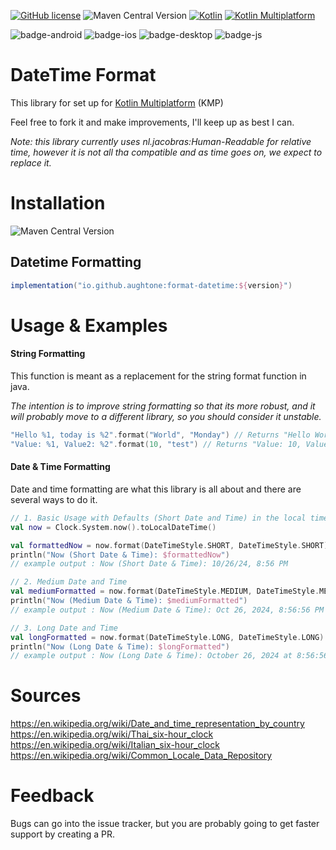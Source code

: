 [![GitHub license](https://img.shields.io/badge/license-Apache%20License%202.0-blue.svg?style=flat)](http://www.apache.org/licenses/LICENSE-2.0)
![Maven Central Version](https://img.shields.io/maven-central/v/io.github.aughtone/format-datetime?style=flat)
[![Kotlin](https://img.shields.io/badge/Kotlin-2.1.10-blue.svg?logo=kotlin&style=flat)](http://kotlinlang.org)
[![Kotlin Multiplatform](https://img.shields.io/badge/Kotlin-Multiplatform-brightgreen?logo=kotlin)](https://github.com/JetBrains/compose-multiplatform)


![badge-android](http://img.shields.io/badge/platform-android-6EDB8D.svg?style=flat)
![badge-ios](http://img.shields.io/badge/platform-ios-CDCDCD.svg?style=flat)
![badge-desktop](http://img.shields.io/badge/platform-desktop-DB413D.svg?style=flat)
![badge-js](http://img.shields.io/badge/platform-js%2Fwasm-FDD835.svg?style=flat)


# DateTime Format

This library for set up for [Kotlin Multiplatform](https://www.jetbrains.com/kotlin-multiplatform/) (KMP)

Feel free to fork it and make improvements, I'll keep up as best I can.

_Note: this library currently uses nl.jacobras:Human-Readable for relative time, however it is not 
all tha compatible and as time goes on, we expect to replace it._

# Installation
![Maven Central Version](https://img.shields.io/maven-central/v/io.github.aughtone/format-datetime?style=flat)

## Datetime Formatting
```gradle
implementation("io.github.aughtone:format-datetime:${version}")
```

# Usage & Examples

#### String Formatting

This function is meant as a replacement for the string format function in java.

_The intention is to improve string formatting so that its more robust, and it will probably move to a different library, so you should 
consider it unstable._

```kotlin
"Hello %1, today is %2".format("World", "Monday") // Returns "Hello World, today is Monday"
"Value: %1, Value2: %2".format(10, "test") // Returns "Value: 10, Value2: test"
```

#### Date & Time Formatting

Date and time formatting are what this library is all about and there are several ways to do it.  

```kotlin
// 1. Basic Usage with Defaults (Short Date and Time) in the local time zone.
val now = Clock.System.now().toLocalDateTime()

val formattedNow = now.format(DateTimeStyle.SHORT, DateTimeStyle.SHORT)
println("Now (Short Date & Time): $formattedNow")
// example output : Now (Short Date & Time): 10/26/24, 8:56 PM

// 2. Medium Date and Time
val mediumFormatted = now.format(DateTimeStyle.MEDIUM, DateTimeStyle.MEDIUM)
println("Now (Medium Date & Time): $mediumFormatted")
// example output : Now (Medium Date & Time): Oct 26, 2024, 8:56:56 PM

// 3. Long Date and Time
val longFormatted = now.format(DateTimeStyle.LONG, DateTimeStyle.LONG)
println("Now (Long Date & Time): $longFormatted")
// example output : Now (Long Date & Time): October 26, 2024 at 8:56:56 PM GMT+1
```

# Sources

https://en.wikipedia.org/wiki/Date_and_time_representation_by_country
https://en.wikipedia.org/wiki/Thai_six-hour_clock
https://en.wikipedia.org/wiki/Italian_six-hour_clock
https://en.wikipedia.org/wiki/Common_Locale_Data_Repository

# Feedback

Bugs can go into the issue tracker, but you are probably going to get faster support by creating a PR.   
